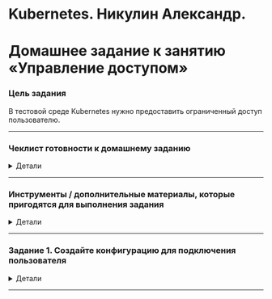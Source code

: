 # Kubernetes. Никулин Александр.
# Домашнее задание к занятию «Управление доступом»

### Цель задания

В тестовой среде Kubernetes нужно предоставить ограниченный доступ пользователю.

------

### Чеклист готовности к домашнему заданию
<details>
  <summary>Детали</summary>

  1. Установлено k8s-решение, например MicroK8S.
  2. Установленный локальный kubectl.
  3. Редактор YAML-файлов с подключённым github-репозиторием.
</details>

------

### Инструменты / дополнительные материалы, которые пригодятся для выполнения задания
<details>
  <summary>Детали</summary>

  1. [Описание](https://kubernetes.io/docs/reference/access-authn-authz/rbac/) RBAC.
  2. [Пользователи и авторизация RBAC в Kubernetes](https://habr.com/ru/company/flant/blog/470503/).
  3. [RBAC with Kubernetes in Minikube](https://medium.com/@HoussemDellai/rbac-with-kubernetes-in-minikube-4deed658ea7b).
</details>

------

### Задание 1. Создайте конфигурацию для подключения пользователя
<details>
  <summary>Детали</summary>

  1. Создайте и подпишите SSL-сертификат для подключения к кластеру.
      > Создадим ключ используя OPENSSL, после чего создаим CSR, и сгенерируем серт для пользователя используя серты microk8s \
      > ![alt text](images/image100.png) \
      > ![alt text](images/image99.png) \
      > В microk8s серты кубера находятся в ```/var/snap/microk8s/current/certs/``` \
      > ![alt text](images/image98.png)
  2. Настройте конфигурационный файл kubectl для подключения.
      > Подготовим пользователя **baseuser** (да, ничего умнее в голову не пришло, но дял тестов хватит), привяжем к нему сгенерированные ключи \
      > ![alt text](images/image97.png) \
      > Подгтовим новый контекст и подключим его к пользователю
      > ![alt text](images/image96.png) \
      > А так же включим RBAC \
      > ![alt text](images/image95.png)
  3. Создайте роли и все необходимые настройки для пользователя.
      > Далее подготовим манифесты роли и связки \
      > ![alt text](images/image94.png)
  4. Предусмотрите права пользователя. Пользователь может просматривать логи подов и их конфигурацию (`kubectl logs pod <pod_id>`, `kubectl describe pod <pod_id>`).
      > Ну а теперь начинаем применять всё что понаделали. Для этого осздаим [Деплоймент](src/nginx.deployment.yaml) и задеплоим его под пользователем. \
      > ![alt text](images/image93.png) \
      > Тут я понял, что скорее всего надо было создать неймспейс для корректной проверки, или другой контекст под другим пользователем. Ну ничего, тогда сделаем следующше: переключимся на контекст админа, создадим неймспейс production и задеплоим там продовую версию [нгинкса](src/nginx.production.deployment.yaml). И попытаемся получить доступ от нашего базового пользователя к продовой версии. \
      > ![alt text](images/image92.png) \
      > ![alt text](images/image91.png) \
      > ![alt text](images/image90.png) \
      > Уже лучше, не могу получить доступ к неймспейсу **production**. При этом kubectl под контекстом базового пользователя не предлагал прод неймспейс. Пришлось вбивать руками и результат выше. \
      > Пойдем дальше, попробуем получтиь логи своих подов и подов из неймпейса **production** \
      > ![alt text](images/image89.png) \
      > ![alt text](images/image88.png) \
      > А теперь из неймпейса **production** \
      > ![alt text](images/image87.png)
  5. Предоставьте манифесты и скриншоты и/или вывод необходимых команд.
      > Ход выполнения задания представлен выше
</details>

------

